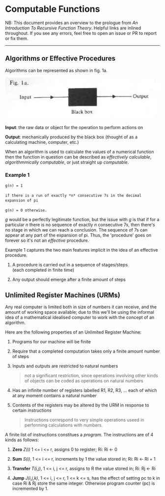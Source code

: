 # Computable Functions

NB: This document provides an overview to the prologue from _An Introduction
To Recursive Function Theory_. Helpful links are inlined throughout. If you see any
errors, feel free to open an issue or PR to report or fix them.

---

## Algorithms or Effective Procedures

Algorithms can be represented as shown in fig. 1a.

![image info](./pictures/1a.PNG)

**Input**: the raw data or object for the operation to perform actions on

**Output**: mechanically produced by the black box (thought of as a calculating machine, computer, etc.)

When an algorithm is used to calculate the values of a numerical function then the function in question can be described as _effectively calculable_, _algorithmmically computable_, or just straight up _computable_.

### Example 1

```
g(n) = 1

if there is a run of exactly *n* consecutive 7s in the decimal expansion of pi

g(n) = 0 otherwise.
```

_g_ would be a perfectly legitimate function, but the issue with _g_ is that if for a particular _n_ there is no sequence of exactly _n_ consecutive 7s, then there's no stage in which we can reach a conclusion. The sequence of 7s can appear at any part of the expansion of pi. Thus, the 'procedure' goes on forever so it's not an _effective_ procedure.

Example 1 captures the two main features implicit in the idea of an effective procedure.

1.  A procedure is carried out in a sequence of stages/steps  
    (each completed in finite time)

2.  Any output should emerge after a finite amount of steps

## Unlimited Register Machines (URMs)

Any real computer is limited both in size of numbers it can receive, and the amount of working space available; due to this we'll be using the informal idea of a mathematical idealised computer to work with the concept of an algorithm.

Here are the following properties of an Unlimited Register Machine:

1. Programs for our machine will be finite

2. Require that a completed computation takes only a finite amount number of steps

3. Inputs and outputs are restricted to natural numbers

   > not a significant restriction, since operations involving other kinds of objects can be coded as operations on natural numbers

4. Has an infinite number of registers labelled R1, R2, R3, ... each of which at any moment contains a natural number

5. Contents of the registers may be altered by the URM in response to certain _instructions_

   > Instructions correspond to very simple operations useed in performing calculations with numbers.

A finite list of instructions constitues a _program_. The instructions are of 4 kinds as follows:

1. **Zero** _Z(i)_ 1 <= i <= r, assigns 0 to register; Ri: Ri <- 0

2. **Sum** _S(i)_, 1 <= i <= r, increments by 1 the value stored in; Ri: Ri <- Ri + 1

3. **Transfer** _T(i,j)_, 1 <= i, j <= r, assigns to R the value stored in; Ri: Rj <- Ri

4. **Jump** _J(i,j,k)_, 1 <= i, j <= r, 1 <= k <= s, has the effect of setting pc to k in case Ri & Rj store the same integer. Otherwise program counter (pc) is incremented by 1.
